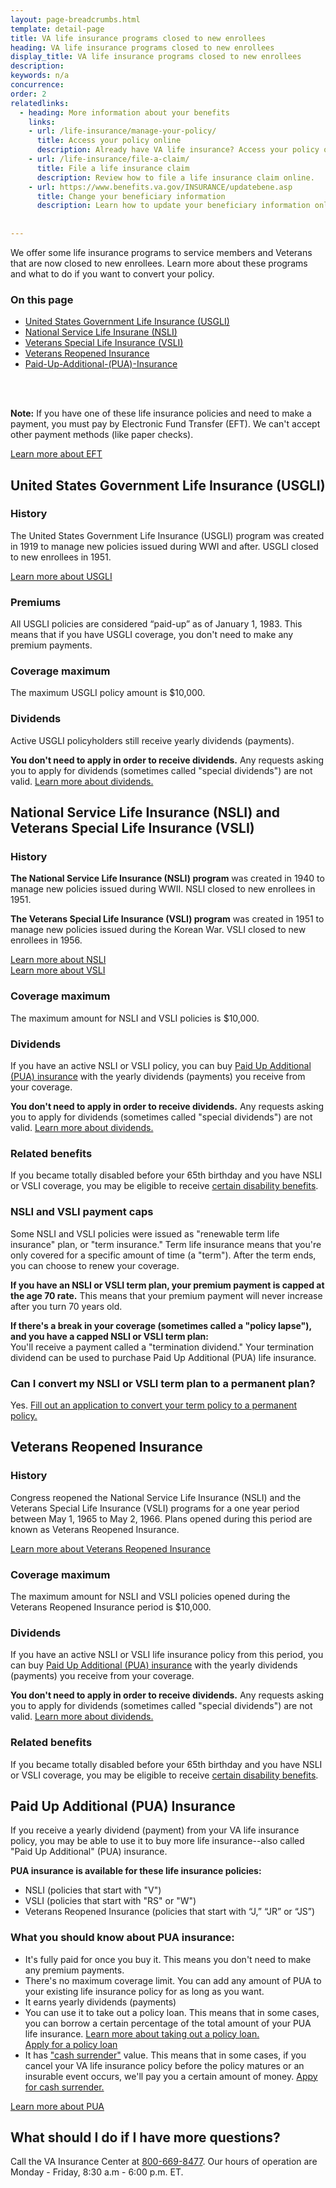 ```yaml
---
layout: page-breadcrumbs.html
template: detail-page
title: VA life insurance programs closed to new enrollees
heading: VA life insurance programs closed to new enrollees
display_title: VA life insurance programs closed to new enrollees
description: 
keywords: n/a
concurrence:
order: 2
relatedlinks:
  - heading: More information about your benefits
    links:
    - url: /life-insurance/manage-your-policy/
      title: Access your policy online
      description: Already have VA life insurance? Access your policy online.
    - url: /life-insurance/file-a-claim/
      title: File a life insurance claim
      description: Review how to file a life insurance claim online. 
    - url: https://www.benefits.va.gov/INSURANCE/updatebene.asp
      title: Change your beneficiary information
      description: Learn how to update your beneficiary information online. 
      
      
---
```


<div class="va-introtext">

We offer some life insurance programs to service members and Veterans that are now closed to new enrollees. Learn more about these programs and what to do if you want to convert your policy. 

</div>

<h3>On this page</h3>

- [United States Government Life Insurance (USGLI)](#united-states-government-life-insurance-(usgli))
- [National Service Life Insurane (NSLI)](#national-service-life-insurance-(nsli)-and-veterans-special-life-insurance-(vsli))
- [Veterans Special Life Insurance (VSLI)](#national-service-life-insurance-(nsli)-and-veterans-special-life-insurance-(vsli))
- [Veterans Reopened Insurance](#veterans-reopened-insurance)
- [Paid-Up-Additional-(PUA)-Insurance](#paid-up-additional-(pua)-insurance) 
<br>
<br>

**Note:** If you have one of these life insurance policies and need to make a payment, you must pay by Electronic Fund Transfer (EFT). We can't accept other payment methods (like paper checks). <br>

[Learn more about EFT](https://www.benefits.va.gov/INSURANCE/payments-eft.asp)

<div id="united-states-government-life-insurance-(usgli)">

## United States Government Life Insurance (USGLI)
</div>

### History
The United States Government Life Insurance (USGLI) program was created in 1919 to manage new policies issued during WWI and after. USGLI closed to new enrollees in 1951. <br>

[Learn more about USGLI](https://www.benefits.va.gov/INSURANCE/docs/2018_VALifeBook.pdf#page=18)

### Premiums

All USGLI policies are considered “paid-up” as of January 1, 1983. This means that if you have USGLI coverage, you don't need to make any premium payments. <br>

### Coverage maximum

The maximum USGLI policy amount is $10,000. 

### Dividends

Active USGLI policyholders still receive yearly dividends (payments). 

**You don't need to apply in order to receive dividends.** Any requests asking you to apply for dividends (sometimes called "special dividends") are not valid. [Learn more about dividends.](https://www.benefits.va.gov/insurance/dividends_options.asp)

<div id="national-service-life-insurance-(nsli)-and-veterans-special-life-insurance-(vsli)">

## National Service Life Insurance (NSLI) and Veterans Special Life Insurance (VSLI)
</div>

### History

**The National Service Life Insurance (NSLI) program** was created in 1940 to manage new policies issued during WWII. NSLI closed to new enrollees in 1951. <br>

**The Veterans Special Life Insurance (VSLI) program** was created in 1951 to manage new policies issued during the Korean War. VSLI closed to new enrollees in 1956. <br>

[Learn more about NSLI](https://www.benefits.va.gov/INSURANCE/docs/2018_VALifeBook.pdf#page=20)<br>
[Learn more about VSLI](https://www.benefits.va.gov/INSURANCE/docs/2018_VALifeBook.pdf#page=22)


### Coverage maximum

The maximum amount for NSLI and VSLI policies is $10,000. 

### Dividends 

If you have an active NSLI or VSLI policy, you can buy [Paid Up Additional (PUA) insurance](#paid-up-additional-(pua)-insurance) with the yearly dividends (payments) you receive from your coverage. 

**You don't need to apply in order to receive dividends.** Any requests asking you to apply for dividends (sometimes called "special dividends") are not valid. [Learn more about dividends.](https://www.benefits.va.gov/insurance/dividends_options.asp)

### Related benefits 

If you became totally disabled before your 65th birthday and you have NSLI or VSLI coverage, you may be eligible to receive [certain disability benefits](https://www.benefits.va.gov/INSURANCE/gli-claim-disability.asp). 

### NSLI and VSLI payment caps 

Some NSLI and VSLI policies were issued as "renewable term life insurance" plan, or "term insurance." Term life insurance means that you're only covered for a specific amount of time (a "term"). After the term ends, you can choose to renew your coverage. 

**If you have an NSLI or VSLI term plan, your premium payment is capped at the age 70 rate.** This means that your premium payment will never increase after you turn 70 years old. 

**If there's a break in your coverage (sometimes called a "policy lapse"), and you have a capped NSLI or VSLI term plan:**<br>
You'll receive a payment called a "termination dividend." Your termination dividend can be used to purchase Paid Up Additional (PUA) life insurance. 

### Can I convert my NSLI or VSLI term plan to a permanent plan?

Yes. [Fill out an application to convert your term policy to a permanent policy.](https://benefits.va.gov/INSURANCE/forms/29-0152.pdf)<br>

<div id="veterans-reopened-insurance">

## Veterans Reopened Insurance

</div>

### History 

Congress reopened the National Service Life Insurance (NSLI) and the Veterans Special Life Insurance (VSLI) programs for a one year period between May 1, 1965 to May 2, 1966. Plans opened during this period are known as Veterans Reopened Insurance. 

[Learn more about Veterans Reopened Insurance](https://www.benefits.va.gov/INSURANCE/docs/2018_VALifeBook.pdf#page=24)


### Coverage maximum 
The maximum amount for NSLI and VSLI policies opened during the Veterans Reopened Insurance period is $10,000. 

### Dividends 
If you have an active NSLI or VSLI life insurance policy from this period, you can buy [Paid Up Additional (PUA) insurance](#paid-up-additional-(pua)-insurance) with the yearly dividends (payments) you receive from your coverage. 

**You don't need to apply in order to receive dividends.** Any requests asking you to apply for dividends (sometimes called "special dividends") are not valid. [Learn more about dividends.](https://www.benefits.va.gov/insurance/dividends_options.asp) <br>

### Related benefits 

If you became totally disabled before your 65th birthday and you have NSLI or VSLI coverage, you may be eligible to receive [certain disability benefits](https://www.benefits.va.gov/INSURANCE/gli-claim-disability.asp).

<div id="paid-up-additional-(pua)-insurance">

## Paid Up Additional (PUA) Insurance

</div>

If you receive a yearly dividend (payment) from your VA life insurance policy, you may be able to use it to buy more life insurance--also called "Paid Up Additional" (PUA) insurance. 

**PUA insurance is available for these life insurance policies:**

- NSLI (policies that start with "V")
- VSLI (policies that start with "RS" or "W")
- Veterans Reopened Insurance (policies that start with “J,” “JR” or “JS”)

### What you should know about PUA insurance:

- It's fully paid for once you buy it. This means you don't need to make any premium payments.
- There's no maximum coverage limit. You can add any amount of PUA to your existing life insurance policy for as long as you want.
- It earns yearly dividends (payments)
- You can use it to take out a policy loan. This means that in some cases, you can borrow a certain percentage of the total amount of your PUA life insurance. [Learn more about taking out a policy loan.](https://www.benefits.gov/benefit/1512)<br>
[Apply for a policy loan](https://www.vba.va.gov/pubs/forms/VBA-29-1546-ARE.pdf)
- It has ["cash surrender"](https://www.benefits.va.gov/INSURANCE/docs/2018_VALifeBook.pdf#page=67) value. This means that in some cases, if you cancel your VA life insurance policy before the policy matures or an insurable event occurs, we'll pay you a certain amount of money. [Appy for cash surrender.](https://www.vba.va.gov/pubs/forms/VBA-29-1546-ARE.pdf) <br>

[Learn more about PUA](https://www.benefits.va.gov/INSURANCE/docs/2018_VALifeBook.pdf#page=71)<br>

## What should I do if I have more questions?

Call the VA Insurance Center at <a href="tel:18006698477">800-669-8477</a>. Our hours of operation are Monday - Friday, 8:30 a.m - 6:00 p.m. ET.



















